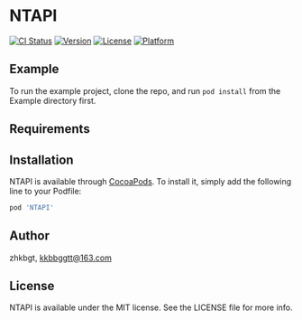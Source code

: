 # NTAPI

[![CI Status](https://img.shields.io/travis/zhkbgt/NTAPI.svg?style=flat)](https://travis-ci.org/zhkbgt/NTAPI)
[![Version](https://img.shields.io/cocoapods/v/NTAPI.svg?style=flat)](https://cocoapods.org/pods/NTAPI)
[![License](https://img.shields.io/cocoapods/l/NTAPI.svg?style=flat)](https://cocoapods.org/pods/NTAPI)
[![Platform](https://img.shields.io/cocoapods/p/NTAPI.svg?style=flat)](https://cocoapods.org/pods/NTAPI)

## Example

To run the example project, clone the repo, and run `pod install` from the Example directory first.

## Requirements

## Installation

NTAPI is available through [CocoaPods](https://cocoapods.org). To install
it, simply add the following line to your Podfile:

```ruby
pod 'NTAPI'
```

## Author

zhkbgt, kkbbggtt@163.com

## License

NTAPI is available under the MIT license. See the LICENSE file for more info.

